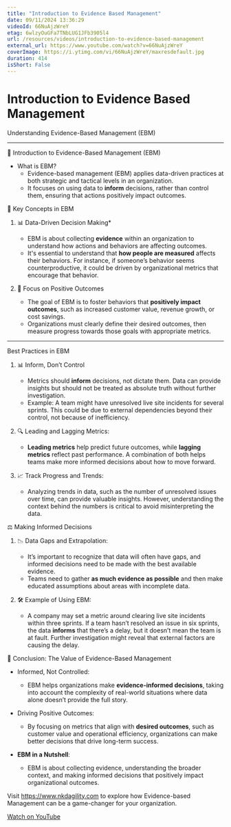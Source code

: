 ```yaml
---
title: "Introduction to Evidence Based Management"
date: 09/11/2024 13:36:29
videoId: 66NuAjzWreY
etag: 6wlzyOuGFa7TNbLUG1JFb3905l4
url: /resources/videos/introduction-to-evidence-based-management
external_url: https://www.youtube.com/watch?v=66NuAjzWreY
coverImage: https://i.ytimg.com/vi/66NuAjzWreY/maxresdefault.jpg
duration: 414
isShort: False
---
```


# Introduction to Evidence Based Management

Understanding Evidence-Based Management (EBM)

---

📘 Introduction to Evidence-Based Management (EBM)

- What is EBM?
  - Evidence-based management (EBM) applies data-driven practices at both strategic and tactical levels in an organization.
  - It focuses on using data to **inform** decisions, rather than control them, ensuring that actions positively impact outcomes.

🧠 Key Concepts in EBM

1. 📊 Data-Driven Decision Making*
   - EBM is about collecting **evidence** within an organization to understand how actions and behaviors are affecting outcomes.
   - It's essential to understand that **how people are measured** affects their behaviors. For instance, if someone’s behavior seems counterproductive, it could be driven by organizational metrics that encourage that behavior.

2. 🔄 Focus on Positive Outcomes
   - The goal of EBM is to foster behaviors that **positively impact outcomes**, such as increased customer value, revenue growth, or cost savings.
   - Organizations must clearly define their desired outcomes, then measure progress towards those goals with appropriate metrics.

---

Best Practices in EBM

1. 📊 Inform, Don’t Control
   - Metrics should **inform** decisions, not dictate them. Data can provide insights but should not be treated as absolute truth without further investigation.
   - Example: A team might have unresolved live site incidents for several sprints. This could be due to external dependencies beyond their control, not because of inefficiency.

2. 🔍 Leading and Lagging Metrics:
   - **Leading metrics** help predict future outcomes, while **lagging metrics** reflect past performance. A combination of both helps teams make more informed decisions about how to move forward.
   
3. 📈 Track Progress and Trends:
   - Analyzing trends in data, such as the number of unresolved issues over time, can provide valuable insights. However, understanding the context behind the numbers is critical to avoid misinterpreting the data.

⚖️ Making Informed Decisions

1. 📉 Data Gaps and Extrapolation:
   - It’s important to recognize that data will often have gaps, and informed decisions need to be made with the best available evidence.
   - Teams need to gather **as much evidence as possible** and then make educated assumptions about areas with incomplete data.

2. 🛠 Example of Using EBM:
   - A company may set a metric around clearing live site incidents within three sprints. If a team hasn’t resolved an issue in six sprints, the data **informs** that there’s a delay, but it doesn’t mean the team is at fault. Further investigation might reveal that external factors are causing the delay.

🌟 Conclusion: The Value of Evidence-Based Management

- Informed, Not Controlled:
   - EBM helps organizations make **evidence-informed decisions**, taking into account the complexity of real-world situations where data alone doesn’t provide the full story.
   
- Driving Positive Outcomes:
   - By focusing on metrics that align with **desired outcomes**, such as customer value and operational efficiency, organizations can make better decisions that drive long-term success.

- **EBM in a Nutshell**:
   - EBM is about collecting evidence, understanding the broader context, and making informed decisions that positively impact organizational outcomes.

Visit https://www.nkdagility.com to explore how Evidence-based Management can be a game-changer for your organization.

[Watch on YouTube](https://www.youtube.com/watch?v=66NuAjzWreY)
